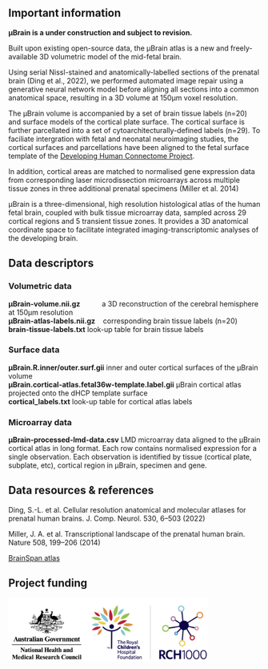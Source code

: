 ## Important information
**&mu;Brain is a under construction and subject to revision.**  

Built upon existing open-source data, the &mu;Brain atlas is a new and freely-available 3D volumetric model of the mid-fetal brain. 

Using serial Nissl-stained and anatomically-labelled sections of the prenatal brain (Ding et al., 2022), we performed automated image repair using a generative neural network model before aligning all sections into a common anatomical space, resulting in a 3D volume at 150&mu;m voxel resolution. 

The &mu;Brain volume is accompanied by a set of brain tissue labels (n=20) and surface models of the cortical plate surface. The cortical surface is further parcellated into a set of cytoarchitecturally-defined labels (n=29). To faciliate intergration with fetal and neonatal neuroimaging studies, the cortical surfaces and parcellations have been aligned to the fetal surface template of the [Developing Human Connectome Project](https://gin.g-node.org/kcl_cdb/dhcp_fetal_brain_surface_atlas).

In addition, cortical areas are matched to normalised gene expression data from corresponding laser microdissection microarrays across multiple tissue zones in three additional prenatal specimens (Miller et al. 2014) 

&mu;Brain is a three-dimensional, high resolution histological atlas of the human fetal brain, coupled with bulk tissue microarray data, sampled across 29 cortical regions and 5 transient tissue zones. It provides a 3D anatomical coordinate space to facilitate integrated imaging-transcriptomic analyses of the developing brain.


 
## Data descriptors
### Volumetric data
**&mu;Brain-volume.nii.gz** &nbsp; &nbsp; &nbsp; &nbsp; &nbsp; a 3D reconstruction of the cerebral hemisphere at 150&mu;m resolution  
**&mu;Brain-atlas-labels.nii.gz** &nbsp; &nbsp;corresponding brain tissue labels (n=20)   
**brain-tissue-labels.txt**&nbsp;look-up table for brain tissue labels  

### Surface data
**&mu;Brain.R.inner/outer.surf.gii**                      inner and outer cortical surfaces of the &mu;Brain volume  
**&mu;Brain.cortical-atlas.fetal36w-template.label.gii**  &mu;Brain cortical atlas projected onto the dHCP template surface  
**cortical_labels.txt**                                   look-up table for cortical atlas labels  

### Microarray data
**&mu;Brain-processed-lmd-data.csv**           LMD microarray data aligned to the &mu;Brain cortical atlas in long format. Each row contains normalised expression for a single observation. Each observation is identified by tissue (cortical plate, subplate, etc), cortical region in &mu;Brain, specimen and gene.



## Data resources & references
Ding, S.-L. et al. Cellular resolution anatomical and molecular atlases for prenatal human brains. J. Comp. Neurol. 530, 6–503 (2022)  

Miller, J. A. et al. Transcriptional landscape of the prenatal human brain. Nature 508, 199–206 (2014)  

[BrainSpan atlas](https://www.brainspan.org/)

## Project funding
<img src="./assets/images/funders.jpg" width="400"/>


